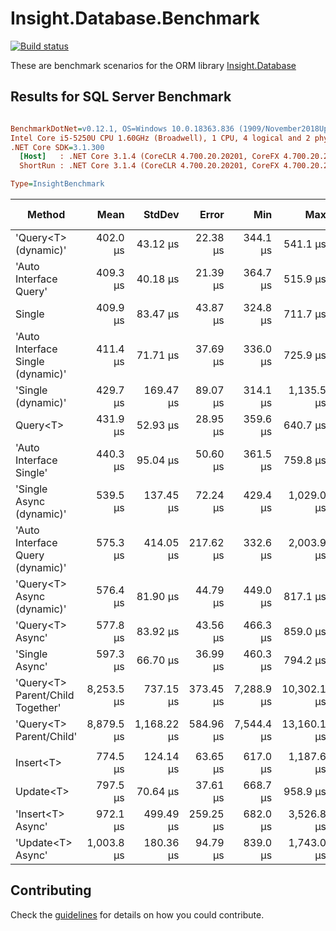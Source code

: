 # Insight.Database.Benchmark

[![Build status][build-svg]][build]

These are benchmark scenarios for the ORM library [Insight.Database](https://github.com/jonwagner/Insight.Database)

## Results for SQL Server Benchmark

``` ini

BenchmarkDotNet=v0.12.1, OS=Windows 10.0.18363.836 (1909/November2018Update/19H2)
Intel Core i5-5250U CPU 1.60GHz (Broadwell), 1 CPU, 4 logical and 2 physical cores
.NET Core SDK=3.1.300
  [Host]   : .NET Core 3.1.4 (CoreCLR 4.700.20.20201, CoreFX 4.700.20.22101), X64 RyuJIT  [AttachedDebugger]
  ShortRun : .NET Core 3.1.4 (CoreCLR 4.700.20.20201, CoreFX 4.700.20.22101), X64 RyuJIT

Type=InsightBenchmark  

```
|                            Method |       Mean |      StdDev |     Error |        Min |         Max |    Op/s | Gen 0 | Gen 1 | Gen 2 | Allocated |
|---------------------------------- |-----------:|------------:|----------:|-----------:|------------:|--------:|------:|------:|------:|----------:|
|              &#39;Query&lt;T&gt; (dynamic)&#39; |   402.0 μs |    43.12 μs |  22.38 μs |   344.1 μs |    541.1 μs | 2,487.7 |     - |     - |     - |  15.71 KB |
|            &#39;Auto Interface Query&#39; |   409.3 μs |    40.18 μs |  21.39 μs |   364.7 μs |    515.9 μs | 2,443.0 |     - |     - |     - |  21.62 KB |
|                            Single |   409.9 μs |    83.47 μs |  43.87 μs |   324.8 μs |    711.7 μs | 2,439.7 |     - |     - |     - |  21.31 KB |
| &#39;Auto Interface Single (dynamic)&#39; |   411.4 μs |    71.71 μs |  37.69 μs |   336.0 μs |    725.9 μs | 2,430.9 |     - |     - |     - |  16.03 KB |
|                &#39;Single (dynamic)&#39; |   429.7 μs |   169.47 μs |  89.07 μs |   314.1 μs |  1,135.5 μs | 2,327.0 |     - |     - |     - |  15.73 KB |
|                          Query&lt;T&gt; |   431.9 μs |    52.93 μs |  28.95 μs |   359.6 μs |    640.7 μs | 2,315.2 |     - |     - |     - |   21.3 KB |
|           &#39;Auto Interface Single&#39; |   440.3 μs |    95.04 μs |  50.60 μs |   361.5 μs |    759.8 μs | 2,271.2 |     - |     - |     - |  21.62 KB |
|          &#39;Single Async (dynamic)&#39; |   539.5 μs |   137.45 μs |  72.24 μs |   429.4 μs |  1,029.0 μs | 1,853.6 |     - |     - |     - |  18.85 KB |
|  &#39;Auto Interface Query (dynamic)&#39; |   575.3 μs |   414.05 μs | 217.62 μs |   332.6 μs |  2,003.9 μs | 1,738.3 |     - |     - |     - |  16.03 KB |
|        &#39;Query&lt;T&gt; Async (dynamic)&#39; |   576.4 μs |    81.90 μs |  44.79 μs |   449.0 μs |    817.1 μs | 1,735.0 |     - |     - |     - |  19.45 KB |
|                  &#39;Query&lt;T&gt; Async&#39; |   577.8 μs |    83.92 μs |  43.56 μs |   466.3 μs |    859.0 μs | 1,730.7 |     - |     - |     - |  25.04 KB |
|                    &#39;Single Async&#39; |   597.3 μs |    66.70 μs |  36.99 μs |   460.3 μs |    794.2 μs | 1,674.1 |     - |     - |     - |  24.44 KB |
|  &#39;Query&lt;T&gt; Parent/Child Together&#39; | 8,253.5 μs |   737.15 μs | 373.45 μs | 7,288.9 μs | 10,302.1 μs |   121.2 |     - |     - |     - |  43.72 KB |
|           &#39;Query&lt;T&gt; Parent/Child&#39; | 8,879.5 μs | 1,168.22 μs | 584.96 μs | 7,544.4 μs | 13,160.1 μs |   112.6 |     - |     - |     - |  43.68 KB |
|                                   |            |             |           |            |             |         |       |       |       |           |
|                         Insert&lt;T&gt; |   774.5 μs |   124.14 μs |  63.65 μs |   617.0 μs |  1,187.6 μs | 1,291.2 |     - |     - |     - |   6.46 KB |
|                         Update&lt;T&gt; |   797.5 μs |    70.64 μs |  37.61 μs |   668.7 μs |    958.9 μs | 1,253.9 |     - |     - |     - |  24.23 KB |
|                 &#39;Insert&lt;T&gt; Async&#39; |   972.1 μs |   499.49 μs | 259.25 μs |   682.0 μs |  3,526.8 μs | 1,028.7 |     - |     - |     - |  10.09 KB |
|                 &#39;Update&lt;T&gt; Async&#39; | 1,003.8 μs |   180.36 μs |  94.79 μs |   839.0 μs |  1,743.0 μs |   996.2 |     - |     - |     - |  27.35 KB |


## Contributing

Check the [guidelines](https://github.com/Jaxelr/InsightBenchmark/blob/master/.github/CONTRIBUTING.md) for details on how you could contribute.

[build]: https://ci.appveyor.com/project/Jaxelr/insight-database-benchmark/branch/master?fullLog=true
[build-svg]: https://ci.appveyor.com/api/projects/status/u7f3dxi8aaw02l0y?svg=true
